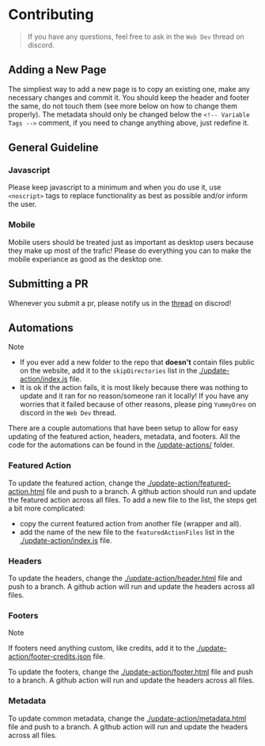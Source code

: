 # Contributing
> If you have any questions, feel free to ask in the `Web Dev` thread on discord.

## Adding a New Page

The simpliest way to add a new page is to copy an existing one, make any necessary changes and commit it. You should keep the header and footer the same, do not touch them (see more below on how to change them properly). The metadata should only be changed below the `<!-- Variable Tags -->` comment, if you need to change anything above, just redefine it.

## General Guideline

### Javascript

Please keep javascript to a minimum and when you do use it, use `<noscript>` tags to replace functionality as best as possible and/or inform the user.

### Mobile

Mobile users should be treated just as important as desktop users because they make up most of the trafic! Please do everything you can to make the mobile experiance as good as the desktop one.

## Submitting a PR

Whenever you submit a pr, please notify us in the [thread](https://discord.com/channels/252701351786577920/1149204674390536262) on discrod!

## Automations
> [!note]
> - If you ever add a new folder to the repo that **doesn't** contain files public on the website, add it to the `skipDirectories` list in the [./update-action/index.js](./update-action/index.js) file.
> - It is ok if the action fails, it is most likely because there was nothing to update and it ran for no reason/someone ran it locally! If you have any worries that it failed because of other reasons, please ping `YummyOreo` on discord in the `Web Dev` thread.

There are a couple automations that have been setup to allow for easy updating of the featured action, headers, metadata, and footers. All the code for the automations can be found in the [/update-actions/](./update-action/) folder.

### Featured Action

To update the featured action, change the [./update-action/featured-action.html](./update-action/featured-action.html) file and push to a branch. A github action should run and update the featured action across all files. To add a new file to the list, the steps get a bit more complicated:
- copy the current featured action from another file (wrapper and all).
- add the name of the new file to the `featuredActionFiles` list in the [./update-action/index.js](./update-action/index.js) file.

### Headers

To update the headers, change the [./update-action/header.html](./update-action/header.html) file and push to a branch. A github action will run and update the headers across all files.

### Footers

> [!note]
> If footers need anything custom, like credits, add it to the [./update-action/footer-credits.json](./update-action/footer-credits.json) file.

To update the footers, change the [./update-action/footer.html](./update-action/footer.html) file and push to a branch. A github action will run and update the headers across all files.

### Metadata

To update common metadata, change the [./update-action/metadata.html](./update-action/metadata.html) file and push to a branch. A github action will run and update the headers across all files.
